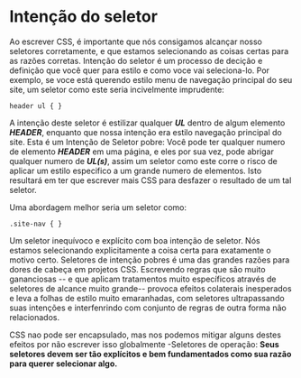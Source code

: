 ﻿# Intenção do seletor

Ao escrever CSS, é importante que nós consigamos alcançar nosso seletores corretamente,
e que estamos selecionando as coisas certas para as razões corretas.
Intenção do seletor é um processo de decição e definição que você quer para estilo e como voce vai seleciona-lo.
Por exemplo, se voce está querendo estilo menu de navegação principal do seu site, um seletor como este seria
incivelmente imprudente:

	header ul { }

A intenção deste seletor é estilizar qualquer <b><i>UL</i></b> dentro de algum elemento <b><i>HEADER</i></b>, enquanto que nossa intenção era estilo navegação principal do site. Esta é um Intenção de Seletor pobre: 
Você pode ter qualquer numero de elemento <b><i>HEADER</i></b> em uma página, e eles por sua vez, pode abrigar qualquer numero de <b><i>UL(s)</i></b>, assim um seletor como este corre o risco de aplicar um estilo especifico a um grande numero de elementos.
Isto resultará em ter que escrever mais CSS para desfazer o resultado de um tal seletor.

Uma abordagem melhor seria um seletor como:

	.site-nav { }

Um seletor inequívoco e explícito com boa intenção de seletor. Nós estamos selecionando explicitamente a coisa certa
para exatamente o motivo certo.
Seletores de intenção pobres é uma das grandes razões para dores de cabeça em projetos CSS. Escrevendo regras que 
são muito gananciosas -- e que aplicam tratamentos muito específicos através de seletores de alcance muito grande--
provoca efeitos colaterais inesperados e leva a folhas de estilo muito emaranhadas, com seletores ultrapassando 
suas intenções e interfenrindo com conjunto de regras de outra forma não relacionados.

CSS nao pode ser encapsulado, mas nos podemos mitigar alguns destes efeitos por não escrever isso globalmente
-Seletores de operação: <b>Seus seletores devem ser tão explícitos e bem fundamentados como sua razão para querer
 selecionar algo.</b>
